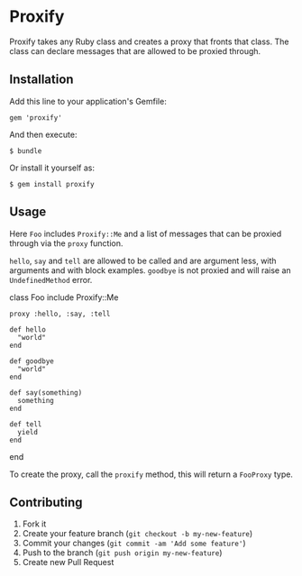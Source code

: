 # Proxify

Proxify takes any Ruby class and creates a proxy that fronts that class. The class can declare messages that are allowed to be proxied through.

## Installation

Add this line to your application's Gemfile:

    gem 'proxify'

And then execute:

    $ bundle

Or install it yourself as:

    $ gem install proxify

## Usage

Here `Foo` includes `Proxify::Me` and a list of messages that can be proxied through via the `proxy` function.

`hello`, `say` and `tell` are allowed to be called and are argument less, with arguments and with block examples.  `goodbye` is not proxied and will raise an `UndefinedMethod` error.

  class Foo
    include Proxify::Me

    proxy :hello, :say, :tell

    def hello
      "world"
    end

    def goodbye
      "world"
    end

    def say(something)
      something
    end

    def tell
      yield
    end

  end

To create the proxy, call the `proxify` method, this will return a `FooProxy` type.

## Contributing

1. Fork it
2. Create your feature branch (`git checkout -b my-new-feature`)
3. Commit your changes (`git commit -am 'Add some feature'`)
4. Push to the branch (`git push origin my-new-feature`)
5. Create new Pull Request
